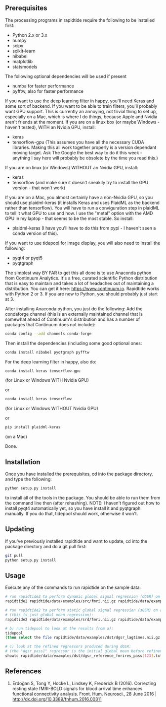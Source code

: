 Prerequisites
-------------

The processing programs in rapidtide require the following to be installed first:

* Python 2.x or 3.x
* numpy
* scipy
* scikit-learn
* nibabel
* matplotlib
* statsmodels

The following optional dependencies will be used if present
* numba for faster performance
* pyfftw, also for faster performance

If you want to use the deep learning filter in happy, you'll need Keras and some sort of backend.  If you want to be able to train filters, you'll probably want GPU support.  This is currently an annoying, not trivial thing to set up, especially on a Mac, which is where I do things, because Apple and Nvidia aren't friends at the moment.
If you are on a linux box (or maybe Windows - haven't tested), WITH an Nvidia GPU, install:
* keras
* tensorflow-gpu
(This assumes you have all the necessary CUDA libraries.  Making this all work together properly is a version dependant moving target.  Ask The Google the best way to do it this week - anything I say here will probably be obsolete by the time you read this.)

If you are on linux (or Windows) WITHOUT an Nvidia GPU, install:
* keras
* tensorflow (and make sure it doesn't sneakily try to install the GPU version - that won't work)

If you are on a Mac, you almost certainly have a non-Nvidia GPU, so you should use plaidml-keras (it installs Keras and uses PlaidML as the backend rather than tensorflow).  You will have to run a conviguration step in plaidML to tell it what GPU to use and how.  I use the "metal" option with the AMD GPU in my laptop - that seems to be the most stable.  So install:
* plaidml-keras (I have you'll have to do this from pypi - I haven't seen a conda version of this).
 
If you want to use tidepool for image display, you will also need to install the following:
* pyqt4 or pyqt5
* pyqtgraph

The simplest way BY FAR to get this all done is to use Anaconda python from Continuum Analytics.  It's a free, curated scientific Python distribution that is easy to maintain and takes a lot of headaches out of maintaining a distribution.  You can get it here: https://www.continuum.io.  Rapidtide works with Python 2 or 3.  If you are new to Python, you should probably just start at 3.

After installing Anaconda python, you just do the following:
Add the condaforge channel (this is an externally maintained channel that is somewhat ahead of Continuum's distribution and has a number of packages that Continuum does not include):
```bash
conda config --add channels conda-forge
```

Then install the dependencies (including some good optional ones:
```bash
conda install nibabel pyqtgraph pyfftw 
```

For the deep learning filter in happy, also do:
```bash
conda install keras tensorflow-gpu
```
(for Linux or Windows WITH Nvidia GPU)

or
```bash
conda install keras tensorflow
```
(for Linux or Windows WITHOUT Nvidia GPU)

or
```bash
pip install plaidml-keras
```
(on a Mac)


Done.


Installation
------------

Once you have installed the prerequisites, cd into the package directory, and type the following:
```bash
python setup.py install
```
to install all of the tools in the package.  You should be able to run them from the command line
then (after rehashing).  NOTE: I haven't figured out how to install pyqt4 automatically yet, so you
have install it and pyqtgraph manually.  If you do that, tidepool should work, otherwise it won't.

Updating
--------

If you've previously installed rapidtide and want to update, cd into the package directory and do a git pull first:
```bash
git pull
python setup.py install
```


Usage
------------

Execute any of the commands to run rapidtide on the sample data:

```bash
# run rapidtide2 to perform dynamic global signal regression (dGSR) on an fMRI file[1]:
rapidtide2 rapidtide/data/examples/src/fmri.nii.gz rapidtide/data/examples/examples/dst/dgsr -L -r -15,15 --refinepasses=3

# run rapidtide2 to perform static global signal regression (sGSR) on an fMRI file[1] 
# (this is just global mean regression):
rapidtide2 rapidtide/data/examples/srd/fmri.nii.gz rapidtide/data/examples/dst/sgsr -L -Z 0.0

# b) run tidepool to look at the results from a):
tidepool
(then select the file rapidtide/data/examples/dst/dgsr_lagtimes.nii.gz to load the maps)

# c) look at the refined regressors produced during dGSR:
# (the "dgsr_pass1" regressor is the initial global mean before refinement)
showtc rapidtide/data/examples/dst/dgsr_reference_fmrires_pass[123].txt
```

References
----------
1) Erdoğan S, Tong Y, Hocke L, Lindsey K, Frederick B (2016). Correcting
	resting state fMRI-BOLD signals for blood arrival time enhances
	functional connectivity analysis. Front. Hum. Neurosci., 28 June 2016
	| http://dx.doi.org/10.3389/fnhum.2016.00311
